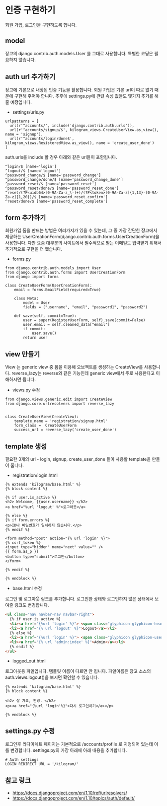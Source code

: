 # 인증 구현하기

회원 가입, 로그인을 구현하도록 합니다.

## model

장고의 django.contrib.auth.models.User 를 그대로 사용합니다.
특별한 코딩은 필요하지 않습니다.

## auth url 추가하기

장고에 기본으로 내장된 인증 기능을 활용합니다. 회원 가입은 기본 url이 따로 없기 때문에 구현해 주어야 합니다. 추후에 settings.py에 관련 속성 값들도 몇가지 추가를 해 줄 예정입니다.

- settings/urls.py
```
urlpatterns = [
  url(r'^accounts/', include('django.contrib.auth.urls')),
  url(r'^accounts/signup/$', kilogram_views.CreateUserView.as_view(), name = 'signup'),
  url(r'^accounts/login/done$', kilogram_views.ResisteredView.as_view(), name = 'create_user_done')
]
```
auth.urls를 include 할 경우 아래와 같은 url들이 포함됩니다.

```
^login/$ [name='login']
^logout/$ [name='logout']
^password_change/$ [name='password_change']
^password_change/done/$ [name='password_change_done']
^password_reset/$ [name='password_reset']
^password_reset/done/$ [name='password_reset_done']
^reset/(?P<uidb64>[0-9A-Za-z_\-]+)/(?P<token>[0-9A-Za-z]{1,13}-[0-9A-Za-z]{1,20})/$ [name='password_reset_confirm']
^reset/done/$ [name='password_reset_complete']
```

## form 추가하기
회원가입 폼을 만드는 방법은 여러가지가 있을 수 있는데, 그 중 가장 간단한 장고에서 제공하는 UserCreationForm(django.contrib.auth.forms.UserCreationForm)을 사용합니다.
다만 요즘 대부분의 사이트에서 필수적으로 받는 이메일도 입력받기 위해서 추가적으로 구현을 더 했습니다.

- forms.py
```
from django.contrib.auth.models import User
from django.contrib.auth.forms import UserCreationForm
from django import forms

class CreateUserForm(UserCreationForm):
    email = forms.EmailField(required=True)

    class Meta:
        model = User
        fields = ("username", "email", "password1", "password2")

    def save(self, commit=True):
        user = super(RegisterUserForm, self).save(commit=False)
        user.email = self.cleaned_data["email"]
        if commit:
            user.save()
        return user
```

## view 만들기
View 는 generic view 중 폼을 이용해 오브젝트를 생성하는 CreateView를 사용합니다.
reverse_lazy는 reverse와 같은 기능인데 generic view에서 주로 사용한다고 이해하시면 됩니다.

- views.py 수정

```
from django.views.generic.edit import CreateView
from django.core.urlresolvers import reverse_lazy


class CreateUserView(CreateView):
    template_name = 'registration/signup.html'
    form_class =  CreateUserForm
    success_url = reverse_lazy('create_user_done')
```

## template 생성

필요한 3개의 url - login, signup, create_user_done 들이 사용할 template을 만들어 줍니다.

- registration/login.html


```
{% extends 'kilogram/base.html' %}
{% block content %}

{% if user.is_active %}
<h2> Welcome, {{user.username}} </h2>
<a href="%url 'logout' %">로그아웃</a>

{% else %}
{% if form.errors %}
<p>ID나 비밀번호가 일치하지 않습니다.</p>
{% endif %}

<form method="post" action="{% url 'login' %}">
{% csrf_token %}
<input type="hidden" name="next" value="" />
{{ form.as_p }}
<button type="submit">로그인</button>
</form>

{% endif %}

{% endblock %}
```

- base.html 수정

로그인 및 로그아웃 링크를 추가합니다. 로그인한 상태와 로그인하지 않은 상태에서 보여줄 링크도 변경합니다.

```html
<ul class="nav navbar-nav navbar-right">
  {% if user.is_active %}
  <li><a href="{%url 'login' %}"> <span class="glyphicon glyphicon-heart"></span> {{user.username}}</a></li>
  <li><a href="{% url 'logout' %}">Logout</a></li>
  {% else %}
  <li><a href="{%url 'login' %}"> <span class="glyphicon glyphicon-user"></span> Login</a></li>
  <li><a href="{% url 'admin:index' %}">Admin</a></li>
  {% endif %}
</ul>
```
- logged_out.html

로그아웃용 파일입니다. 템플릿 이름이 다르면 안 됩니다. 파일이름은 장고 소스의 auth.views.logout()을 보시면 확인할 수 있습니다.

```
{% extends 'kilogram/base.html' %}
{% block content %}

<h2> 잘 가요, 안녕. </h2>
<p><a href="{%url 'login'%}">다시 로그인하기</a></p>

{% endblock %}

```

## settings.py 수정

로그인후 리다이렉트 페이지는 기본적으로 /accounts/profile 로 지정되어 있는데 이를 변경합니다.
settings.py의 가장 아래에 아래 내용을 추가합니다.

```
# Auth settings
LOGIN_REDIRECT_URL = '/kilogram/'
```

## 참고 링크
- https://docs.djangoproject.com/en/1.10/ref/urlresolvers/
- https://docs.djangoproject.com/en/1.10/topics/auth/default/
